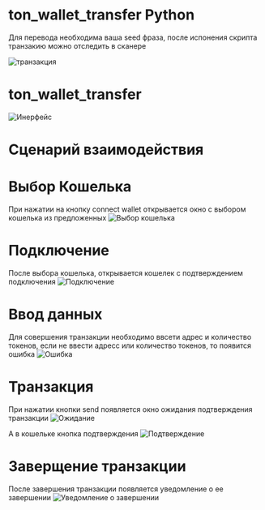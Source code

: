 # ton_wallet_transfer Python
Для перевода необходима ваша seed фраза, после испонения скрипта транзакию можно отследить в сканере

![транзакция](ton/tx.png)

# ton_wallet_transfer
![Инерфейс](ton/interface.png)


# Сценарий взаимодействия
# Выбор Кошелька
При нажатии на кнопку connect wallet открывается окно с выбором кошелька из предложенных
![Выбор кошелька](ton/select_wallet.png)

# Подключение
После выбора кошелька, открывается кошелек с подтверждением подключения
![Подключение](ton/connect_wallet.png)

# Ввод данных
Для совершения транзакции необходимо ввсети адрес и количество токенов, если не ввести адресс или количество токенов, то появится ошибка
![Ошибка](ton/empty_address.png)


# Транзакция
При нажатии кнопки send появляется окно ожидания подтверждения транзакции
![Ожидание](ton/waiting_confirm.png)

А в кошельке кнопка подтверждения
![Подтверждение](ton/confirm_in_wallet.png)

# Заверщение транзакции
После завершения транзакции появляется уведомление о ее завершении
![Уведомление о завершении](ton/transaction_confirm.png)
